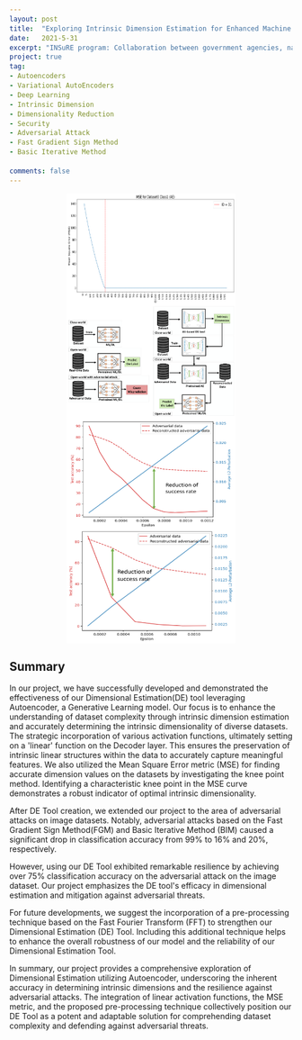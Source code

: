 ```yaml
---
layout: post
title:  "Exploring Intrinsic Dimension Estimation for Enhanced Machine Learning Security"
date:   2021-5-31
excerpt: "INSuRE program: Collaboration between government agencies, national labs, FFRDCs, and CAE institutions to provide students with an opportunity to work on real-world applied research problems."
project: true
tag:
- Autoencoders
- Variational AutoEncoders
- Deep Learning
- Intrinsic Dimension
- Dimensionality Reduction
- Security
- Adversarial Attack
- Fast Gradient Sign Method
- Basic Iterative Method

comments: false
---
```

<div align="center">
<img src="../assets/img/INSuRE/D0_AE_MSE_c1.png" width="300" height="200" alt="Dimensional Estimation Tool Result." style="display: block; margin: 0 auto;">
</div>

<div align="center">
<img src="../assets/img/INSuRE/adversarial_attack_overall.png" width="300" height="200" alt="Adversarial Attack Overall Scenario." style="display: block; margin: 0 auto;">
</div>

<div align="center">
<img src="../assets/img/INSuRE/FGSM_analysis.png" width="300" height="200" alt="FGSM Attack and Mitigation result." style="display: block; margin: 0 auto;">
</div>

<div align="center">
<img src="../assets/img/INSuRE/BIM_analysis.png" width="300" height="200" alt="BIM Attack and Mitigation result." style="display: block; margin: 0 auto;">
</div>

## Summary
In our project, we have successfully developed and demonstrated the effectiveness of our Dimensional Estimation(DE) tool leveraging Autoencoder, a Generative Learning model. Our focus is to enhance the understanding of dataset complexity through intrinsic dimension estimation and accurately determining the intrinsic dimensionality of diverse datasets. 
The strategic incorporation of various activation functions, ultimately setting on a 'linear' function on the Decoder layer. 
This ensures the preservation of intrinsic linear structures within the data to accurately capture meaningful features. 
We also utilized the Mean Square Error metric (MSE) for finding accurate dimension values on the datasets by investigating the knee point method. 
Identifying a characteristic knee point in the MSE curve demonstrates a robust indicator of optimal intrinsic dimensionality.

After DE Tool creation, we extended our project to the area of adversarial attacks on image datasets. 
Notably, adversarial attacks based on the Fast Gradient Sign Method(FGM) and Basic Iterative Method (BIM) caused a significant drop in classification accuracy from 99% to 16% and 20%, respectively. 


However, using our DE Tool exhibited remarkable resilience by achieving over 75% classification accuracy on the adversarial attack on the image dataset. 
Our project emphasizes the DE tool's efficacy in dimensional estimation and mitigation against adversarial threats.

For future developments, we suggest the incorporation of a pre-processing technique based on the Fast Fourier Transform (FFT) to strengthen our Dimensional Estimation (DE) Tool. 
Including this additional technique helps to enhance the overall robustness of our model and the reliability of our Dimensional Estimation Tool.

In summary, our project provides a comprehensive exploration of Dimensional Estimation utilizing Autoencoder, underscoring the inherent accuracy in determining intrinsic dimensions and the resilience against adversarial attacks. 
The integration of linear activation functions, the MSE metric, and the proposed pre-processing technique collectively position our DE Tool as a potent and adaptable solution for comprehending dataset complexity and defending against adversarial threats.
